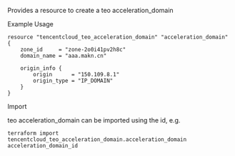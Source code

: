 Provides a resource to create a teo acceleration_domain

Example Usage

```hcl
resource "tencentcloud_teo_acceleration_domain" "acceleration_domain" {
    zone_id     = "zone-2o0i41pv2h8c"
    domain_name = "aaa.makn.cn"

    origin_info {
        origin      = "150.109.8.1"
        origin_type = "IP_DOMAIN"
    }
}
```

Import

teo acceleration_domain can be imported using the id, e.g.

```
terraform import tencentcloud_teo_acceleration_domain.acceleration_domain acceleration_domain_id
```